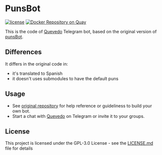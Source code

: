 # PunsBot

[![license](https://img.shields.io/github/license/soukron/punsbot.svg)]()
[![Docker Repository on Quay](https://quay.io/repository/soukron/punsbot/status "Docker Repository on Quay")](https://quay.io/repository/soukron/punsbot)

This is the code of [Quevedo](https://t.me/puns2bot) Telegram bot, based on the original version of [punsBot](https://github.com/morenod/punsBot).

## Differences
It differs in the original code in:
 - it's translated to Spanish
 - it doesn't uses submodules to have the default puns

## Usage

- See [original repository](https://github.com/morenod/punsBot) for help reference or guideliness to build your own bot.
- Start a chat with [Quevedo](https://t.me/puns2bot) on Telegram or invite it to your groups.


## License

This project is licensed under the GPL-3.0 License - see the [LICENSE.md](LICENSE.md) file for details

